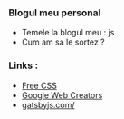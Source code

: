### Blogul meu personal
* Temele la blogul meu : js
* Cum am sa le sortez ?

### Links :
* [Free CSS](https://www.free-css.com/free-css-templates/page255/devblog-v1.1)
* [Google Web Creators](https://support.google.com/blogger/thread/84172078/new-join-the-community-of-google-web-creators?hl=en&authuser=0)
* [gatsbyjs.com/](https://www.gatsbyjs.com/)
